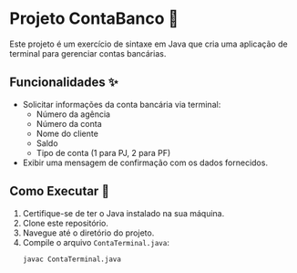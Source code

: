 # Projeto ContaBanco 🏦

Este projeto é um exercício de sintaxe em Java que cria uma aplicação de terminal para gerenciar contas bancárias. 

## Funcionalidades ✨

- Solicitar informações da conta bancária via terminal:
  - Número da agência
  - Número da conta
  - Nome do cliente
  - Saldo
  - Tipo de conta (1 para PJ, 2 para PF)
- Exibir uma mensagem de confirmação com os dados fornecidos.

## Como Executar 🚀

1. Certifique-se de ter o Java instalado na sua máquina.
2. Clone este repositório.
3. Navegue até o diretório do projeto.
4. Compile o arquivo `ContaTerminal.java`:
   ```bash
   javac ContaTerminal.java

